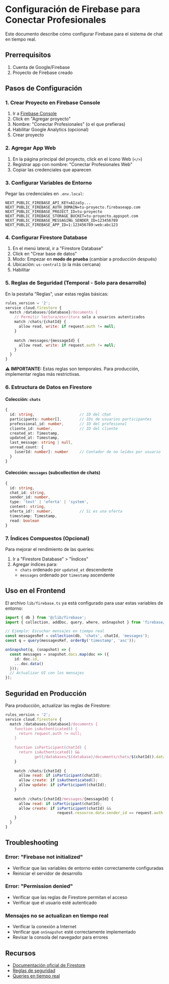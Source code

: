 # Configuración de Firebase para Conectar Profesionales

Este documento describe cómo configurar Firebase para el sistema de chat en tiempo real.

## Prerrequisitos

1. Cuenta de Google/Firebase
2. Proyecto de Firebase creado

## Pasos de Configuración

### 1. Crear Proyecto en Firebase Console

1. Ir a [Firebase Console](https://console.firebase.google.com/)
2. Click en "Agregar proyecto"
3. Nombre: "Conectar Profesionales" (o el que prefieras)
4. Habilitar Google Analytics (opcional)
5. Crear proyecto

### 2. Agregar App Web

1. En la página principal del proyecto, click en el ícono Web (`</>`)
2. Registrar app con nombre: "Conectar Profesionales Web"
3. Copiar las credenciales que aparecen

### 3. Configurar Variables de Entorno

Pegar las credenciales en `.env.local`:

```env
NEXT_PUBLIC_FIREBASE_API_KEY=AIzaSy...
NEXT_PUBLIC_FIREBASE_AUTH_DOMAIN=tu-proyecto.firebaseapp.com
NEXT_PUBLIC_FIREBASE_PROJECT_ID=tu-proyecto
NEXT_PUBLIC_FIREBASE_STORAGE_BUCKET=tu-proyecto.appspot.com
NEXT_PUBLIC_FIREBASE_MESSAGING_SENDER_ID=123456789
NEXT_PUBLIC_FIREBASE_APP_ID=1:123456789:web:abc123
```

### 4. Configurar Firestore Database

1. En el menú lateral, ir a "Firestore Database"
2. Click en "Crear base de datos"
3. Modo: Empezar en **modo de prueba** (cambiar a producción después)
4. Ubicación: `us-central1` (o la más cercana)
5. Habilitar

### 5. Reglas de Seguridad (Temporal - Solo para desarrollo)

En la pestaña "Reglas", usar estas reglas básicas:

```javascript
rules_version = '2';
service cloud.firestore {
  match /databases/{database}/documents {
    // Permitir lectura/escritura solo a usuarios autenticados
    match /chats/{chatId} {
      allow read, write: if request.auth != null;
    }
    
    match /messages/{messageId} {
      allow read, write: if request.auth != null;
    }
  }
}
```

**⚠️ IMPORTANTE:** Estas reglas son temporales. Para producción, implementar reglas más restrictivas.

### 6. Estructura de Datos en Firestore

#### Colección: `chats`

```typescript
{
  id: string,                    // ID del chat
  participants: number[],        // IDs de usuarios participantes
  professional_id: number,       // ID del profesional
  cliente_id: number,            // ID del cliente
  created_at: Timestamp,
  updated_at: Timestamp,
  last_message: string | null,
  unread_count: {
    [userId: number]: number     // Contador de no leídos por usuario
  }
}
```

#### Colección: `messages` (subcollection de chats)

```typescript
{
  id: string,
  chat_id: string,
  sender_id: number,
  type: 'text' | 'oferta' | 'system',
  content: string,
  oferta_id?: number,            // Si es una oferta
  timestamp: Timestamp,
  read: boolean
}
```

### 7. Índices Compuestos (Opcional)

Para mejorar el rendimiento de las queries:

1. Ir a "Firestore Database" > "Índices"
2. Agregar índices para:
   - `chats` ordenado por `updated_at` descendente
   - `messages` ordenado por `timestamp` ascendente

## Uso en el Frontend

El archivo `lib/firebase.ts` ya está configurado para usar estas variables de entorno:

```typescript
import { db } from '@/lib/firebase';
import { collection, addDoc, query, where, onSnapshot } from 'firebase/firestore';

// Ejemplo: Escuchar mensajes en tiempo real
const messagesRef = collection(db, 'chats', chatId, 'messages');
const q = query(messagesRef, orderBy('timestamp', 'asc'));

onSnapshot(q, (snapshot) => {
  const messages = snapshot.docs.map(doc => ({
    id: doc.id,
    ...doc.data()
  }));
  // Actualizar UI con los mensajes
});
```

## Seguridad en Producción

Para producción, actualizar las reglas de Firestore:

```javascript
rules_version = '2';
service cloud.firestore {
  match /databases/{database}/documents {
    function isAuthenticated() {
      return request.auth != null;
    }
    
    function isParticipant(chatId) {
      return isAuthenticated() && 
             get(/databases/$(database)/documents/chats/$(chatId)).data.participants.hasAny([request.auth.uid]);
    }
    
    match /chats/{chatId} {
      allow read: if isParticipant(chatId);
      allow create: if isAuthenticated();
      allow update: if isParticipant(chatId);
    }
    
    match /chats/{chatId}/messages/{messageId} {
      allow read: if isParticipant(chatId);
      allow create: if isParticipant(chatId) && 
                       request.resource.data.sender_id == request.auth.uid;
    }
  }
}
```

## Troubleshooting

### Error: "Firebase not initialized"
- Verificar que las variables de entorno estén correctamente configuradas
- Reiniciar el servidor de desarrollo

### Error: "Permission denied"
- Verificar que las reglas de Firestore permitan el acceso
- Verificar que el usuario esté autenticado

### Mensajes no se actualizan en tiempo real
- Verificar la conexión a Internet
- Verificar que `onSnapshot` esté correctamente implementado
- Revisar la consola del navegador para errores

## Recursos

- [Documentación oficial de Firestore](https://firebase.google.com/docs/firestore)
- [Reglas de seguridad](https://firebase.google.com/docs/firestore/security/get-started)
- [Queries en tiempo real](https://firebase.google.com/docs/firestore/query-data/listen)
